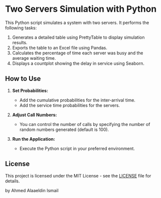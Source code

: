 # Two Servers Simulation with Python

This Python script simulates a system with two servers. It performs the following tasks:

1. Generates a detailed table using PrettyTable to display simulation results.
2. Exports the table to an Excel file using Pandas.
3. Calculates the percentage of time each server was busy and the average waiting time.
4. Displays a countplot showing the delay in service using Seaborn.

## How to Use

1. **Set Probabilities:**
   - Add the cumulative probabilities for the inter-arrival time.
   - Add the service time probabilities for the servers.

2. **Adjust Call Numbers:**
   - You can control the number of calls by specifying the number of random numbers generated (default is 100).

3. **Run the Application:**
   - Execute the Python script in your preferred environment.

## License

This project is licensed under the MIT License - see the [LICENSE](/LICENSE) file for details.

by Ahmed Alaaeldin Ismail
